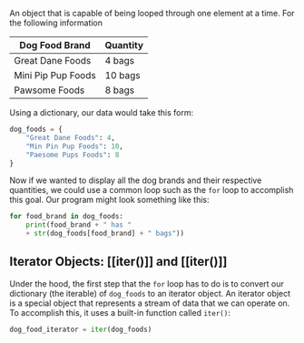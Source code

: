 An object that is capable of being looped through one element at a time.
For the following information

| Dog Food Brand     | Quantity |
| ------------------ | -------- |
| Great Dane Foods   | 4 bags   |
| Mini Pip Pup Foods | 10 bags  |
| Pawsome Foods      | 8 bags   |
Using a dictionary, our data would take this form:

```Python
dog_foods = {
	"Great Dane Foods": 4,
	"Min Pin Pup Foods": 10,
	"Paesome Pups Foods": 8
}
```

Now if we wanted to display all the dog brands and their respective quantities, we could use a common loop such as the `for` loop to accomplish this goal. Our program might look something like this:

```Python
for food_brand in dog_foods:
	print(food_brand + " has "
	+ str(dog_foods[food_brand] + " bags"))
```

## Iterator Objects: [[__iter__()]] and [[iter()]]

Under the hood, the first step that the `for` loop has to do is to convert our dictionary (the iterable) of `dog_foods` to an iterator object. An iterator object is a special object that represents a stream of data that we can operate on. To accomplish this, it uses a built-in function called `iter()`:

```Python
dog_food_iterator = iter(dog_foods)
```